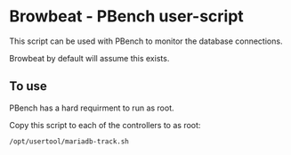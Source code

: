 # Browbeat - PBench user-script
This script can be used with PBench to monitor the database connections. 

Browbeat by default will assume this exists.

## To use
PBench has a hard requirment to run as root.

Copy this script to each of the controllers to as root:
```
/opt/usertool/mariadb-track.sh
```
